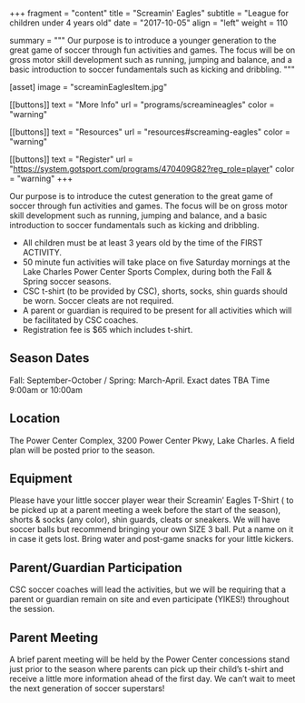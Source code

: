 +++
fragment = "content"
title = "Screamin' Eagles"
subtitle = "League for children under 4 years old"
date = "2017-10-05"
align = "left"
weight = 110

summary = """
Our purpose is to introduce a younger generation to the great game of soccer through fun activities and games. The focus will be on gross motor skill development such as running, jumping and balance, and a basic introduction to soccer fundamentals such as kicking and dribbling.
"""

[asset]
  image = "screaminEaglesItem.jpg"

[[buttons]]
  text = "More Info"
  url = "programs/screamineagles"
  color = "warning"

[[buttons]]
  text = "Resources"
  url = "resources#screaming-eagles"
  color = "warning"

[[buttons]]
  text = "Register"
  url = "https://system.gotsport.com/programs/470409G82?reg_role=player"
  color = "warning"
+++

Our purpose is to introduce the cutest generation to the great game of soccer through fun activities and games. The focus will be on gross motor skill development such as running, jumping and balance, and a basic introduction to soccer fundamentals such as kicking and dribbling.

 - All children must be at least 3 years old by the time of the FIRST ACTIVITY.
 - 50 minute fun activities will take place on five Saturday mornings at the Lake Charles Power Center Sports Complex, during both the Fall & Spring soccer seasons.
 - CSC t-shirt (to be provided by CSC), shorts, socks, shin guards should be worn. Soccer cleats are not required.
 - A parent or guardian is required to be present for all activities which will be facilitated by CSC coaches.
 - Registration fee is $65 which includes t-shirt.

## Season Dates
Fall: September-October / Spring: March-April. Exact dates TBA
Time
9:00am or 10:00am

## Location
The Power Center Complex, 3200 Power Center Pkwy, Lake Charles. A field plan will be posted prior to the season.

## Equipment

Please have your little soccer player wear their Screamin’ Eagles T-Shirt ( to be picked up at a parent meeting a week before the start of the season), shorts & socks (any color), shin guards, cleats or sneakers. We will have soccer balls but recommend bringing your own SIZE 3 ball. Put a name on it in case it gets lost. Bring water and post-game snacks for your little kickers.

## Parent/Guardian Participation
CSC soccer coaches will lead the activities, but we will be requiring that a parent or guardian remain on site and even participate (YIKES!) throughout the session.

## Parent Meeting
A brief parent meeting will be held by the Power Center concessions stand just prior to the season where parents can pick up their child’s t-shirt and receive a little more information ahead of the first day.
We can’t wait to meet the next generation of soccer superstars!